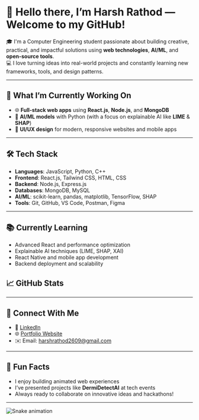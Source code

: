 # 👋 Hello there, I’m Harsh Rathod — Welcome to my GitHub!

🎓 I'm a Computer Engineering student passionate about building creative, practical, and impactful solutions using **web technologies**, **AI/ML**, and **open-source tools**.  
💻 I love turning ideas into real-world projects and constantly learning new frameworks, tools, and design patterns.

---

## 🚀 What I’m Currently Working On
- 🌐 **Full-stack web apps** using **React.js**, **Node.js**, and **MongoDB**
- 🤖 **AI/ML models** with Python (with a focus on explainable AI like **LIME** & **SHAP**)
- 🎨 **UI/UX design** for modern, responsive websites and mobile apps

---

## 🛠 Tech Stack

- **Languages**: JavaScript, Python, C++
- **Frontend**: React.js, Tailwind CSS, HTML, CSS
- **Backend**: Node.js, Express.js
- **Databases**: MongoDB, MySQL
- **AI/ML**: scikit-learn, pandas, matplotlib, TensorFlow, SHAP
- **Tools**: Git, GitHub, VS Code, Postman, Figma

---

## 📚 Currently Learning
- Advanced React and performance optimization
- Explainable AI techniques (LIME, SHAP, XAI)
- React Native and mobile app development
- Backend deployment and scalability



## 📈 GitHub Stats


---

## 🔗 Connect With Me

- 💼 [LinkedIn](https://www.linkedin.com/in/harsh-rathod-a13847318/)
- 🌐 [Portfolio Website](https://yourportfolio.com) <!-- Replace this with your actual site -->
- ✉️ Email: harshrathod2609@gmail.com

---

## 🌟 Fun Facts
- I enjoy building animated web experiences
- I’ve presented projects like **DermiDetectAI** at tech events
- Always ready to collaborate on innovative ideas and hackathons!

---

<!-- Optional Snake Contribution Animation -->
![Snake animation](https://github.com/HarshRathod2609/HarshRathod2609/blob/output/github-contribution-grid-snake.svg)
